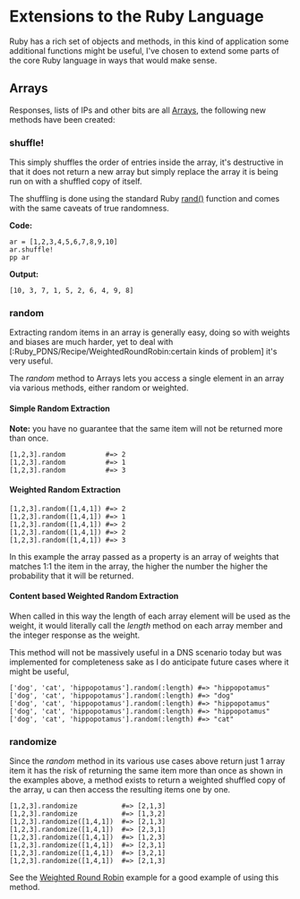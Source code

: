 # Extensions to the Ruby Language #



Ruby has a rich set of objects and methods, in this kind of application some additional functions might be useful, I've chosen to extend some parts of the core Ruby language in ways that would make sense.

## Arrays ##
Responses, lists of IPs and other bits are all [Arrays](http://www.ruby-doc.org/core/classes/Array.html), the following new methods have been created:

### shuffle! ###
This simply shuffles the order of entries inside the array, it's destructive in that it does not return a new array but simply replace the array it is being run on with a shuffled copy of itself.

The shuffling is done using the standard Ruby [rand()](http://ruby-doc.org/core/classes/Kernel.html) function and comes with the same caveats of true randomness.

**Code:**
```
ar = [1,2,3,4,5,6,7,8,9,10]
ar.shuffle!
pp ar
```

**Output:**
```
[10, 3, 7, 1, 5, 2, 6, 4, 9, 8]
```

### random ###
Extracting random items in an array is generally easy, doing so with weights and biases are much harder, yet to deal with [:Ruby\_PDNS/Recipe/WeightedRoundRobin:certain kinds of problem] it's very useful.

The _random_ method to Arrays lets you access a single element in an array via various methods, either random or weighted.

#### Simple Random Extraction ####

**Note:** you have no guarantee that the same item will not be returned more than once.

```
[1,2,3].random          #=> 2
[1,2,3].random          #=> 1
[1,2,3].random          #=> 3
```

#### Weighted Random Extraction ####

```
[1,2,3].random([1,4,1]) #=> 2
[1,2,3].random([1,4,1]) #=> 1
[1,2,3].random([1,4,1]) #=> 2
[1,2,3].random([1,4,1]) #=> 2
[1,2,3].random([1,4,1]) #=> 3
```

In this example the array passed as a property is an array of weights that matches 1:1 the item in the array, the higher the number the higher the probability that it will be returned.

#### Content based Weighted Random Extraction ####

When called in this way the length of each array element will be used as the weight, it would literally call the _length_ method on each array member and the integer response as the weight.

This method will not be massively useful in a DNS scenario today but was implemented for completeness sake as I do anticipate future cases where it might be useful,

```
['dog', 'cat', 'hippopotamus'].random(:length) #=> "hippopotamus"
['dog', 'cat', 'hippopotamus'].random(:length) #=> "dog"
['dog', 'cat', 'hippopotamus'].random(:length) #=> "hippopotamus"
['dog', 'cat', 'hippopotamus'].random(:length) #=> "hippopotamus"
['dog', 'cat', 'hippopotamus'].random(:length) #=> "cat"
```


### randomize ###

Since the _random_ method in its various use cases above return just 1 array item it has the risk of returning the same item more than once as shown in the examples above, a method exists to return a weighted shuffled copy of the array, u can then access the resulting items one by one.

```
[1,2,3].randomize           #=> [2,1,3]
[1,2,3].randomize           #=> [1,3,2]
[1,2,3].randomize([1,4,1])  #=> [2,1,3]
[1,2,3].randomize([1,4,1])  #=> [2,3,1]
[1,2,3].randomize([1,4,1])  #=> [1,2,3]
[1,2,3].randomize([1,4,1])  #=> [2,3,1]
[1,2,3].randomize([1,4,1])  #=> [3,2,1]
[1,2,3].randomize([1,4,1])  #=> [2,1,3]
```

See the [Weighted Round Robin](RecipeWeightedRoundRobin.md) example for a good example of using this method.
